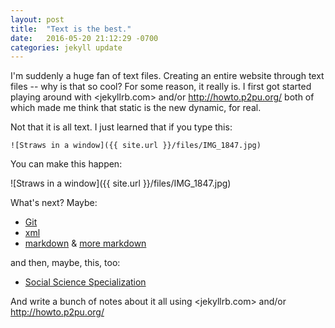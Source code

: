 ```yaml
---
layout: post
title:  "Text is the best."
date:   2016-05-20 21:12:29 -0700
categories: jekyll update
---
```

I'm suddenly a huge fan of text files. Creating an entire website through text files -- why is that so cool? For some reason, it really is. I first got started playing around with <jekyllrb.com> and/or <http://howto.p2pu.org/> both of which made me think that static is the new dynamic, for real.

Not that it is all text. I just learned that if you type this:

```
![Straws in a window]({{ site.url }}/files/IMG_1847.jpg)

```

You can make this happen:

![Straws in a window]({{ site.url }}/files/IMG_1847.jpg)

What's next? Maybe:

* [Git](https://www.codecademy.com/learn/learn-git)
* [xml](http://www.w3schools.com/xml/default.asp)
* [markdown](http://www.markdowntutorial.com/) & [more markdown](https://github.com/adam-p/markdown-here/wiki/Markdown-Cheatsheet)

and then, maybe, this, too:

* [Social Science Specialization](https://www.coursera.org/specializations/social-science)

And write a bunch of notes about it all using <jekyllrb.com> and/or <http://howto.p2pu.org/>

